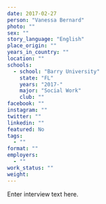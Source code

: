```yaml
---
date: 2017-02-27
person: "Vanessa Bernard"
photo: ""
sex: ""
story_language: "English"
place_origin: ""
years_in_country: ""
location: ""
schools:
  - school: "Barry University"
    state: "FL"
    years: "2017-"
    major: "Social Work"
    club: ""
facebook: ""
instagram: ""
twitter: ""
linkedin: ""
featured: No
tags:
  - ""
format: ""
employers:
  - ""
work_status: ""
weight:  
---
```

Enter interview text here.
